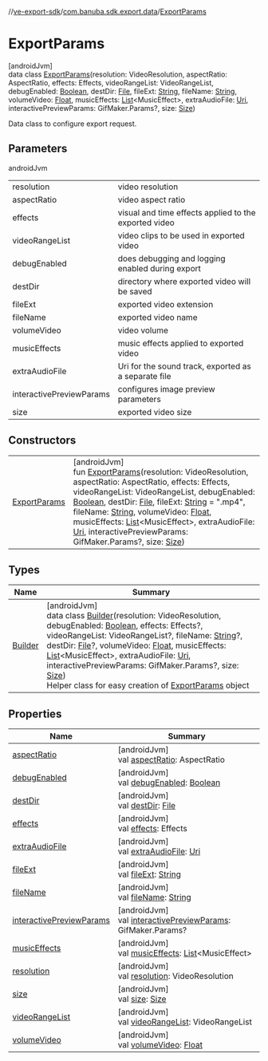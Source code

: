 //[ve-export-sdk](../../../index.md)/[com.banuba.sdk.export.data](../index.md)/[ExportParams](index.md)

# ExportParams

[androidJvm]\
data class [ExportParams](index.md)(resolution: VideoResolution, aspectRatio: AspectRatio, effects: Effects, videoRangeList: VideoRangeList, debugEnabled: [Boolean](https://kotlinlang.org/api/latest/jvm/stdlib/kotlin/-boolean/index.html), destDir: [File](https://developer.android.com/reference/kotlin/java/io/File.html), fileExt: [String](https://kotlinlang.org/api/latest/jvm/stdlib/kotlin/-string/index.html), fileName: [String](https://kotlinlang.org/api/latest/jvm/stdlib/kotlin/-string/index.html), volumeVideo: [Float](https://kotlinlang.org/api/latest/jvm/stdlib/kotlin/-float/index.html), musicEffects: [List](https://kotlinlang.org/api/latest/jvm/stdlib/kotlin.collections/-list/index.html)&lt;MusicEffect&gt;, extraAudioFile: [Uri](https://developer.android.com/reference/kotlin/android/net/Uri.html), interactivePreviewParams: GifMaker.Params?, size: [Size](https://developer.android.com/reference/kotlin/android/util/Size.html))

Data class to configure export request.

## Parameters

androidJvm

| | |
|---|---|
| resolution | video resolution |
| aspectRatio | video aspect ratio |
| effects | visual and time effects applied to the exported video |
| videoRangeList | video clips to be used in exported video |
| debugEnabled | does debugging and logging enabled during export |
| destDir | directory where exported video will be saved |
| fileExt | exported video extension |
| fileName | exported video name |
| volumeVideo | video volume |
| musicEffects | music effects applied to exported video |
| extraAudioFile | Uri for the sound track, exported as a separate file |
| interactivePreviewParams | configures image preview parameters |
| size | exported video size |

## Constructors

| | |
|---|---|
| [ExportParams](-export-params.md) | [androidJvm]<br>fun [ExportParams](-export-params.md)(resolution: VideoResolution, aspectRatio: AspectRatio, effects: Effects, videoRangeList: VideoRangeList, debugEnabled: [Boolean](https://kotlinlang.org/api/latest/jvm/stdlib/kotlin/-boolean/index.html), destDir: [File](https://developer.android.com/reference/kotlin/java/io/File.html), fileExt: [String](https://kotlinlang.org/api/latest/jvm/stdlib/kotlin/-string/index.html) = ".mp4", fileName: [String](https://kotlinlang.org/api/latest/jvm/stdlib/kotlin/-string/index.html), volumeVideo: [Float](https://kotlinlang.org/api/latest/jvm/stdlib/kotlin/-float/index.html), musicEffects: [List](https://kotlinlang.org/api/latest/jvm/stdlib/kotlin.collections/-list/index.html)&lt;MusicEffect&gt;, extraAudioFile: [Uri](https://developer.android.com/reference/kotlin/android/net/Uri.html), interactivePreviewParams: GifMaker.Params?, size: [Size](https://developer.android.com/reference/kotlin/android/util/Size.html)) |

## Types

| Name | Summary |
|---|---|
| [Builder](-builder/index.md) | [androidJvm]<br>data class [Builder](-builder/index.md)(resolution: VideoResolution, debugEnabled: [Boolean](https://kotlinlang.org/api/latest/jvm/stdlib/kotlin/-boolean/index.html), effects: Effects?, videoRangeList: VideoRangeList?, fileName: [String](https://kotlinlang.org/api/latest/jvm/stdlib/kotlin/-string/index.html)?, destDir: [File](https://developer.android.com/reference/kotlin/java/io/File.html)?, volumeVideo: [Float](https://kotlinlang.org/api/latest/jvm/stdlib/kotlin/-float/index.html), musicEffects: [List](https://kotlinlang.org/api/latest/jvm/stdlib/kotlin.collections/-list/index.html)&lt;MusicEffect&gt;, extraAudioFile: [Uri](https://developer.android.com/reference/kotlin/android/net/Uri.html), interactivePreviewParams: GifMaker.Params?, size: [Size](https://developer.android.com/reference/kotlin/android/util/Size.html))<br>Helper class for easy creation of [ExportParams](index.md) object |

## Properties

| Name | Summary |
|---|---|
| [aspectRatio](aspect-ratio.md) | [androidJvm]<br>val [aspectRatio](aspect-ratio.md): AspectRatio |
| [debugEnabled](debug-enabled.md) | [androidJvm]<br>val [debugEnabled](debug-enabled.md): [Boolean](https://kotlinlang.org/api/latest/jvm/stdlib/kotlin/-boolean/index.html) |
| [destDir](dest-dir.md) | [androidJvm]<br>val [destDir](dest-dir.md): [File](https://developer.android.com/reference/kotlin/java/io/File.html) |
| [effects](effects.md) | [androidJvm]<br>val [effects](effects.md): Effects |
| [extraAudioFile](extra-audio-file.md) | [androidJvm]<br>val [extraAudioFile](extra-audio-file.md): [Uri](https://developer.android.com/reference/kotlin/android/net/Uri.html) |
| [fileExt](file-ext.md) | [androidJvm]<br>val [fileExt](file-ext.md): [String](https://kotlinlang.org/api/latest/jvm/stdlib/kotlin/-string/index.html) |
| [fileName](file-name.md) | [androidJvm]<br>val [fileName](file-name.md): [String](https://kotlinlang.org/api/latest/jvm/stdlib/kotlin/-string/index.html) |
| [interactivePreviewParams](interactive-preview-params.md) | [androidJvm]<br>val [interactivePreviewParams](interactive-preview-params.md): GifMaker.Params? |
| [musicEffects](music-effects.md) | [androidJvm]<br>val [musicEffects](music-effects.md): [List](https://kotlinlang.org/api/latest/jvm/stdlib/kotlin.collections/-list/index.html)&lt;MusicEffect&gt; |
| [resolution](resolution.md) | [androidJvm]<br>val [resolution](resolution.md): VideoResolution |
| [size](size.md) | [androidJvm]<br>val [size](size.md): [Size](https://developer.android.com/reference/kotlin/android/util/Size.html) |
| [videoRangeList](video-range-list.md) | [androidJvm]<br>val [videoRangeList](video-range-list.md): VideoRangeList |
| [volumeVideo](volume-video.md) | [androidJvm]<br>val [volumeVideo](volume-video.md): [Float](https://kotlinlang.org/api/latest/jvm/stdlib/kotlin/-float/index.html) |
